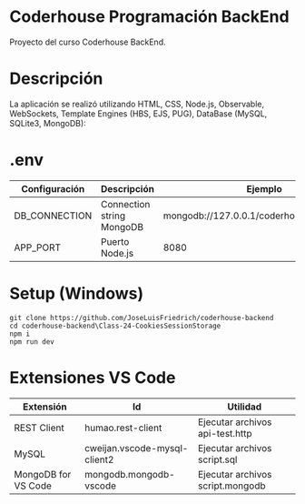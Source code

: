 # Coderhouse Programación BackEnd

Proyecto del curso Coderhouse BackEnd.
	
# Descripción

La aplicación se realizó utilizando HTML, CSS, Node.js, Observable, WebSockets, Template Engines (HBS, EJS, PUG), DataBase (MySQL, SQLite3, MongoDB):

# .env

| Configuración       | Descripción                  | Ejemplo
|---------------------|------------------------------|-----------------------------------------
| DB_CONNECTION       | Connection string MongoDB    | mongodb://127.0.0.1/coderhouse_ecommerce
| APP_PORT            | Puerto Node.js               | 8080

# Setup (Windows)

```
git clone https://github.com/JoseLuisFriedrich/coderhouse-backend
cd coderhouse-backend\Class-24-CookiesSessionStorage
npm i
npm run dev
```

# Extensiones VS Code

| Extensión           | Id                           | Utilidad
|---------------------|------------------------------|---------------------------------
| REST Client         | humao.rest-client            | Ejecutar archivos api-test.http
| MySQL               | cweijan.vscode-mysql-client2 | Ejecutar archivos script.sql
| MongoDB for VS Code | mongodb.mongodb-vscode       | Ejecutar archivos script.mongodb

